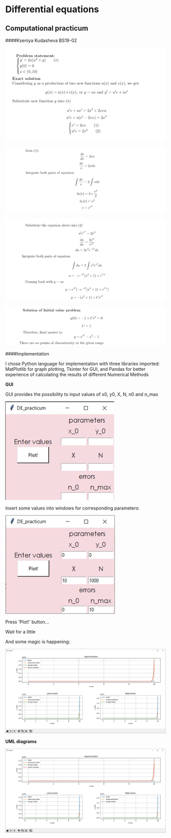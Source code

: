 # Differential equations
## Computational practicum
####Kseniya Kudasheva BS19-02




![first part](https://github.com/molberte/DE_CP/raw/main/screenshots/DE_1.jpg)

![second part](https://github.com/molberte/DE_CP/raw/main/screenshots/DE_2.jpg)

![third part](https://github.com/molberte/DE_CP/raw/main/screenshots/DE_3.jpg)

![forth part](https://github.com/molberte/DE_CP/raw/main/screenshots/DE_4.jpg)

####Implementation

I chose Python language for implementation with three libraries imported:
MatPlotlib for graph plotting, Tkinter for GUI, and Pandas for better experience 
of calculating the results of different Numerical Methods

**GUI**

GUI provides the possibility to input values of x0, y0, X, N, n0 and n_max

![window](https://github.com/molberte/DE_CP/raw/main/screenshots/window.jpg)

Insert some values into windows for corresponding parameters:

![window_data](https://github.com/molberte/DE_CP/raw/main/screenshots/window_and_values.jpg)

Press 'Plot!' button...

Wait for a little

And some magic  is happening:

![plot](https://github.com/molberte/DE_CP/raw/main/screenshots/plot.jpg)


**UML diagrams**

![UML](https://github.com/molberte/DE_CP/raw/main/screenshots/plot.jpg)